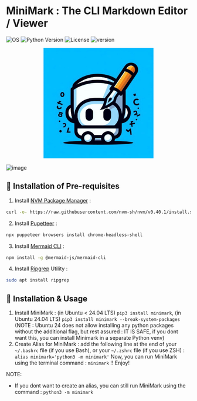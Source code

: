 # MiniMark : The CLI Markdown Editor / Viewer
![OS](https://img.shields.io/badge/OS-Linux-green) ![Python Version](https://img.shields.io/pypi/pyversions/minimark) ![License](https://img.shields.io/github/license/xbais/minimark) ![version](https://img.shields.io/pypi/v/minimark)

<p align="center">
  <img src="./_resources/logo.jpeg" alt="Sublime's custom image" style='width:300px'/>
</p>

![image](https://github.com/user-attachments/assets/7dd69419-4c7b-41db-a1fd-5439c8a5a222)
## 🔷 Installation of Pre-requisites
1. Install [NVM Package Manager](https://github.com/nvm-sh/nvm) : 
  ```bash
  curl -o- https://raw.githubusercontent.com/nvm-sh/nvm/v0.40.1/install.sh | bash
  ```
2. Install [Pupetteer](https://pptr.dev) : 
  ```bash
  npx puppeteer browsers install chrome-headless-shell
  ```
3. Install [Mermaid CLI](https://github.com/mermaid-js/mermaid-cli) : 
  ```bash
  npm install -g @mermaid-js/mermaid-cli
  ```
4. Install [Ripgrep](https://github.com/BurntSushi/ripgrep) Utility :
  ```bash
  sudo apt install ripgrep
  ```

## 🔷 Installation & Usage
1. Install MiniMark : (in Ubuntu < 24.04 LTS) `pip3 install minimark`, (in Ubuntu 24.04 LTS) `pip3 install minimark --break-system-packages` (NOTE : Ubuntu 24 does not allow installing any python packages without the additional flag, but rest assured : IT IS SAFE, if you dont want this, you can install Minimark in a separate Python venv)
2. Create Alias for MiniMark : add the following line at the end of your `~/.bashrc` file (if you use Bash), or your `~/.zshrc` file (if you use ZSH) : `alias minimark='python3 -m minimark'`
Now, you can run MiniMark using the terminal command : `minimark` !! Enjoy!

NOTE:
- If you dont want to create an alias, you can still run MiniMark using the command : `python3 -m minimark`
